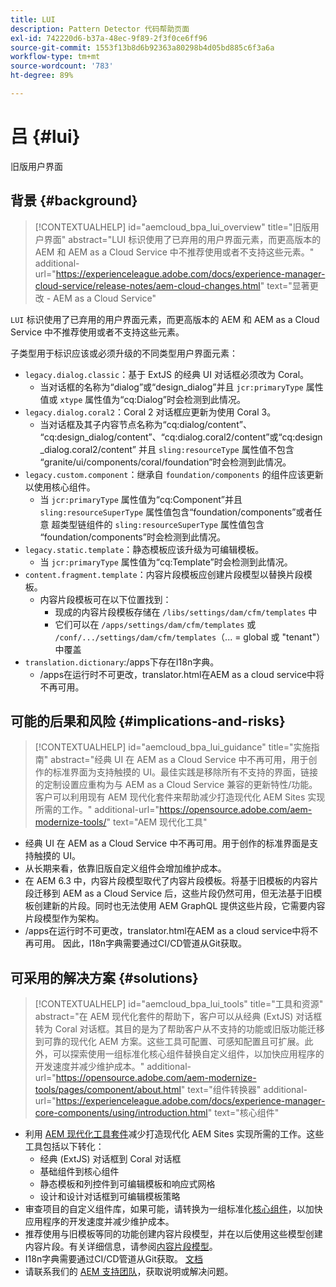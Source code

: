 ```yaml
---
title: LUI
description: Pattern Detector 代码帮助页面
exl-id: 742220d6-b37a-48ec-9f89-2f3f0ce6ff96
source-git-commit: 1553f13b8d6b92363a80298b4d05bd885c6f3a6a
workflow-type: tm+mt
source-wordcount: '783'
ht-degree: 89%

---
```


# 吕 {#lui}

旧版用户界面

## 背景 {#background}

>[!CONTEXTUALHELP]
>id="aemcloud_bpa_lui_overview"
>title="旧版用户界面"
>abstract="LUI 标识使用了已弃用的用户界面元素，而更高版本的 AEM 和 AEM as a Cloud Service 中不推荐使用或者不支持这些元素。"
>additional-url="https://experienceleague.adobe.com/docs/experience-manager-cloud-service/release-notes/aem-cloud-changes.html" text="显著更改 - AEM as a Cloud Service"

`LUI` 标识使用了已弃用的用户界面元素，而更高版本的 AEM 和 AEM as a Cloud Service 中不推荐使用或者不支持这些元素。

子类型用于标识应该或必须升级的不同类型用户界面元素：

* `legacy.dialog.classic`：基于 ExtJS 的经典 UI 对话框必须改为 Coral。
   * 当对话框的名称为“dialog”或“design_dialog”并且
`jcr:primaryType` 属性值或 `xtype` 属性值为“cq:Dialog”时会检测到此情况。
* `legacy.dialog.coral2`：Coral 2 对话框应更新为使用 Coral 3。
   * 当对话框及其子内容节点名称为“cq:dialog/content”、
“cq:design_dialog/content”、“cq:dialog.coral2/content”或“cq:design_dialog.coral2/content”
并且 `sling:resourceType` 属性值不包含
“granite/ui/components/coral/foundation”时会检测到此情况。
* `legacy.custom.component`：继承自 `foundation/components` 的组件应该更新以使用核心组件。
   * 当 `jcr:primaryType` 属性值为“cq:Component”并且
      `sling:resourceSuperType` 属性值包含“foundation/components”或者任意
      超类型链组件的 `sling:resourceSuperType` 属性值包含
“foundation/components”时会检测到此情况。
* `legacy.static.template`：静态模板应该升级为可编辑模板。
   * 当 `jcr:primaryType` 属性值为“cq:Template”时会检测到此情况。
* `content.fragment.template`：内容片段模板应创建片段模型以替换片段模板。
   * 内容片段模板可在以下位置找到：
      * 现成的内容片段模板存储在 `/libs/settings/dam/cfm/templates` 中
      * 它们可以在 `/apps/settings/dam/cfm/templates` 或 `/conf/.../settings/dam/cfm/templates`（... = global 或 &quot;tenant&quot;）中覆盖
* `translation.dictionary`:/apps下存在I18n字典。
   * /apps在运行时不可更改，translator.html在AEM as a cloud service中将不再可用。

## 可能的后果和风险 {#implications-and-risks}

>[!CONTEXTUALHELP]
>id="aemcloud_bpa_lui_guidance"
>title="实施指南"
>abstract="经典 UI 在 AEM as a Cloud Service 中不再可用，用于创作的标准界面为支持触摸的 UI。最佳实践是移除所有不支持的界面，链接的定制设置应重构为与 AEM as a Cloud Service 兼容的更新特性/功能。客户可以利用现有 AEM 现代化套件来帮助减少打造现代化 AEM Sites 实现所需的工作。"
>additional-url="https://opensource.adobe.com/aem-modernize-tools/" text="AEM 现代化工具"

* 经典 UI 在 AEM as a Cloud Service 中不再可用。用于创作的标准界面是支持触摸的 UI。
* 从长期来看，依靠旧版自定义组件会增加维护成本。
* 在 AEM 6.3 中，内容片段模型取代了内容片段模板。将基于旧模板的内容片段迁移到 AEM as a Cloud Service 后，这些片段仍然可用，但无法基于旧模板创建新的片段。同时也无法使用 AEM GraphQL 提供这些片段，它需要内容片段模型作为架构。
* /apps在运行时不可更改，translator.html在AEM as a cloud service中将不再可用。 因此，I18n字典需要通过CI/CD管道从Git获取。

## 可采用的解决方案 {#solutions}

>[!CONTEXTUALHELP]
>id="aemcloud_bpa_lui_tools"
>title="工具和资源"
>abstract="在 AEM 现代化套件的帮助下，客户可以从经典 (ExtJS) 对话框转为 Coral 对话框。其目的是为了帮助客户从不支持的功能或旧版功能迁移到可靠的现代化 AEM 方案。这些工具可配置、可感知配置且可扩展。此外，可以探索使用一组标准化核心组件替换自定义组件，以加快应用程序的开发速度并减少维护成本。"
>additional-url="https://opensource.adobe.com/aem-modernize-tools/pages/component/about.html" text="组件转换器"
>additional-url="https://experienceleague.adobe.com/docs/experience-manager-core-components/using/introduction.html" text="核心组件"

* 利用 [AEM 现代化工具套件](https://opensource.adobe.com/aem-modernize-tools/)减少打造现代化 AEM Sites 实现所需的工作。这些工具包括以下转化：
   * 经典 (ExtJS) 对话框到 Coral 对话框
   * 基础组件到核心组件
   * 静态模板和列控件到可编辑模板和响应式网格
   * 设计和设计对话框到可编辑模板策略
* 审查项目的自定义组件库，如果可能，请转换为一组标准化[核心组件](https://experienceleague.adobe.com/docs/experience-manager-core-components/using/introduction.html?lang=zh-Hans)，以加快应用程序的开发速度并减少维护成本。
* 推荐使用与旧模板等同的功能创建内容片段模型，并在以后使用这些模型创建内容片段。有关详细信息，请参阅[内容片段模型](https://experienceleague.adobe.com/docs/experience-manager-65/assets/content-fragments/content-fragments-models.html?lang=zh-Hans)。
* I18n字典需要通过CI/CD管道从Git获取。 [文档](https://experienceleague.adobe.com/docs/experience-manager-cloud-service/content/release-notes/aem-cloud-changes.html?lang=en#apps-libs-immutable)
* 请联系我们的 [AEM 支持团队](https://helpx.adobe.com/cn/enterprise/using/support-for-experience-cloud.html)，获取说明或解决问题。
